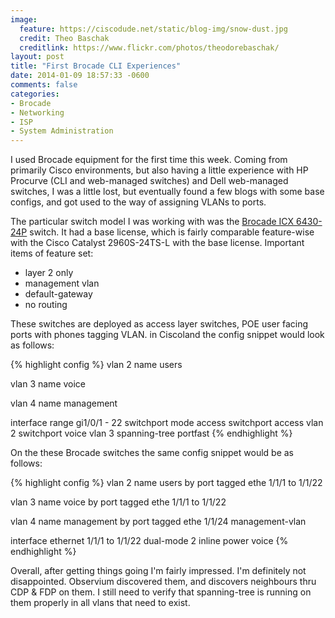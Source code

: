 ```yaml
---
image:
  feature: https://ciscodude.net/static/blog-img/snow-dust.jpg
  credit: Theo Baschak
  creditlink: https://www.flickr.com/photos/theodorebaschak/
layout: post
title: "First Brocade CLI Experiences"
date: 2014-01-09 18:57:33 -0600
comments: false
categories: 
- Brocade
- Networking
- ISP
- System Administration
---
```

I used Brocade equipment for the first time this week. Coming from primarily Cisco environments, but also having a little experience with HP Procurve (CLI and web-managed switches) and Dell web-managed switches, I was a little lost, but eventually found a few blogs with some base configs, and got used to the way of assigning VLANs to ports. 


The particular switch model I was working with was the [Brocade ICX 6430-24P](http://www.brocade.com/products/all/switches/product-details/icx-6430-and-6450-switches/index.page) switch. It had a base license, which is fairly comparable feature-wise with the Cisco Catalyst 2960S-24TS-L with the base license. Important items of feature set:

*	layer 2 only
*	management vlan
*	default-gateway
*	no routing

These switches are deployed as access layer switches, POE user facing ports with phones tagging VLAN. in Ciscoland the config snippet would look as follows:

{% highlight config %}
vlan 2
 name users

vlan 3
 name voice

vlan 4
 name management

 interface range gi1/0/1 - 22
  switchport mode access
  switchport access vlan 2
  switchport voice vlan 3
  spanning-tree portfast
{% endhighlight %}

On the these Brocade switches the same config snippet would be as follows:

{% highlight config %}
vlan 2 name users by port
 tagged ethe 1/1/1 to 1/1/22

vlan 3 name voice by port
 tagged ethe 1/1/1 to 1/1/22

vlan 4 name management by port
 tagged ethe 1/1/24
 management-vlan

interface ethernet 1/1/1 to 1/1/22
 dual-mode 2
 inline power
 voice 
{% endhighlight %}

Overall, after getting things going I'm fairly impressed. I'm definitely not disappointed. Observium discovered them, and discovers neighbours thru CDP &amp; FDP on them. I still need to verify that spanning-tree is running on them properly in all vlans that need to exist.
